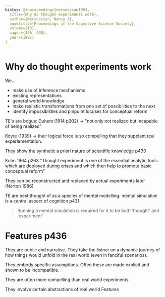 ```yaml
---
bibtex: @inproceedings{nersessian1991,
  title={Why do thought experiments work},
  author={Nersessian, Nancy J},
  booktitle={Proceedings of the Cognitive Science Society},
  volume={13},
  pages={430--438},
  year={1991}
}
---
```


# Why do thought experiments work

We...

  - make use of inference mechanisms
  - existing representations
  - general world knowledge
  - make realistic transformations from one set of possibilities to the next
  - identify impossibilities and pinpoint locuses for conceptual reform

TE's are bogus:  Duhem (1914 p202) -> "not only not realized but incapable of being realized"

Koyre (1939) -> their logical force is so compelling that they supplant real experiementation.

They show the synthetic a priori nature of scientific knowledge p430

Kuhn 1964 p263 "Thought experiment is one of the essential analytic tools which are deployed during crises and which then help to promote basic conceptual reform"

They can be reconstructed and replaced by actual experiments later (Norton 1986)

TE are best thought of as a species of mental modelling.  mental simulation is a central aspect of cognition p431

> Running a mental simulation is required for it to be both 'thought' and 'experiment'

# Features p436

They are public and narrative. They take the listner on a dynamic journey of how things would unfold in the real world (even in fanciful scenarios).

They embody specific assumptions. Often these are made explicit and shown to be incompatible.

They are often more compelling than real world experiments

They involve certain abstractions of real world Features
